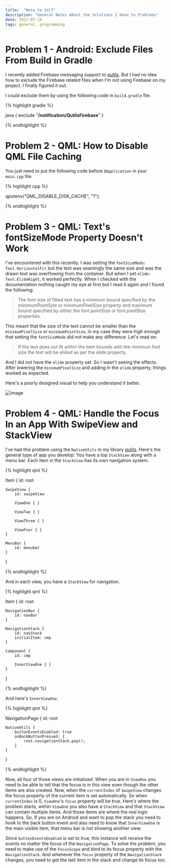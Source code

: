 ```yaml
---
title:  "Note to Self"
description: "General Notes About the Solutions I Have to Problems"
date: 2017-07-18
tags: general, programming
---
```


# Problem 1 - Android: Exclude Files From Build in Gradle

I recently added Firebase messaging support to [qutils](https://github.com/Furkanzmc/qutils). But I had no idea how to exclude the Firebase related files when I'm not using Firebase on my project. I finally figured it out.

I could exclude them by using the following code in `build.gradle` file.

{% highlight gradle %}

java {
    exclude "**/notification/QutilsFirebase**"
}

{% endhighlight %}


# Problem 2 - QML: How to Disable QML File Caching

You just need to put the following code before `QApplication` in your `main.cpp` file.

{% highlight cpp %}

qputenv("QML_DISABLE_DISK_CACHE", "1");

{% endhighlight %}

# Problem 3 - QML: Text's fontSizeMode Property Doesn't Work

I've encountered with this recently. I was setting the `fontSizeMode: Text.HorizontalFit` but the text was seamingly the same size and was the drawn text was overflowing from the container. But when I set `elide: Text.ElideRight`, it worked perfectly. When I checked with the documentation nothing caught my eye at first but I read it again and I found the following:

> The font size of fitted text has a minimum bound specified by the minimumPointSize or minimumPixelSize property and maximum bound specified by either the font.pointSize or font.pixelSize properties.

This meant that the size of the text cannot be smaller than the `minimumPixelSize` or `minimumPointSize`, in my case they were high enough that setting the `fontSizeMode` did not make any difference. Let's read on:

> If the text does not fit within the item bounds with the minimum font size the text will be elided as per the elide property.

And I did not have the `elide` property set. So I wasn't seeing the effects. After lowering the `minimumPixelSize` and adding in the `elide` property, things worked as expected.

Here's a poorly designed visual to help you understand it better.

![image](https://drive.google.com/uc?export=download&id=0B2b4SnYRu-h_ZUN1dFl4S3BvRkk)

# Problem 4 - QML: Handle the Focus In an App With SwipeView and StackView

I've had this problem using the `NativeUtils` in my library [qutils](https://github.com/Furkanzmc/qutils). Here's the general type of app you develop: You have a top `StackView` along with a menu bar. Each item in the `StackView` has its own navigation system.

{% highlight qml %}

Item {
    id: root

    SwipeView {
        id: swipeView

        ViewOne { }

        ViewTwo { }

        ViewThree { }

        ViewFour { }
    }

    MenuBar {
        id: menubar
    }
}

{% endhighlight %}

And in each view, you have a `StackView` for navigation.

{% highlight qml %}

Item {
    id: root

    NavigationBar {
        id: navBar
    }

    NavigationStack {
        id: navStack
        initialItem: cmp
    }

    Component {
        id: cmp

        InnerViewOne { }
    }
}

{% endhighlight %}

And here's `InnerViewOne`.

{% highlight qml %}

NavigationPage {
    id: root

    NativeUtils {
        buttonEventsEnabled: true
        onBackButtonPressed: {
            root.navigationStack.pop();
        }
    }
}

{% endhighlight %}

Now, all four of those views are initialized. When you are in `ViewOne` you need to be able to tell that the focus is in this view even though the other items are also created. Now, when the `currentIndex` of `SwipeView` changes the focus property of the current item is set automatically. So when `currentIndex` is 0, `ViewOne`'s `focus` property will be true. Here's where the problem starts, within `ViewOne` you also have a `StackView` and that `StackView` can contain multiple items. And those items are where the real logic happens. So, If you are on Android and want to pop the stack you need to hook to the back button event and also need to know that `InnerViewOne` is the main visible item, that menu bar is not showing another view.

Since `buttonEventsEnabled` is set to true, this instance will receive the events no matter the focus of the `NavigationPage`. To solve the problem, you need to make use of the `FocusScope` and bind to its focus property with the `NavigationStack`. And whenever the `focus` property of the `NavigationStack` changes, you need to get the last item in the stack and change its focus too.
